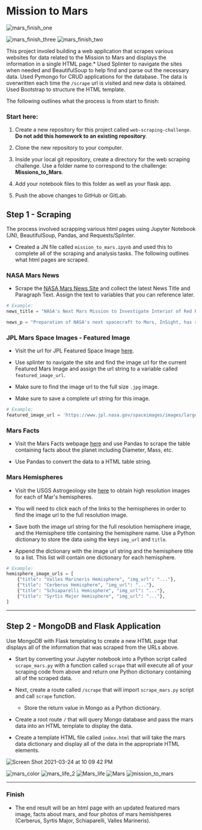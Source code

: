 
# Mission to Mars

![mars_finish_one](https://user-images.githubusercontent.com/72773479/127752113-99082f46-78d4-4d66-b850-b2638eca561d.png)

![mars_finish_three](https://user-images.githubusercontent.com/72773479/127752114-975f1935-78d7-4e90-8856-a3e959b8dc15.png)
![mars_finish_two](https://user-images.githubusercontent.com/72773479/127752115-25a8f1fc-7ddc-4487-9aa7-066733f9a5f2.png)

This project involed building a web application that scrapes various websites for data related to the Mission to Mars and displays the information in a single HTML page.* Used Splinter to navigate the sites when needed and BeautifulSoup to help find and parse out the necessary data. Used Pymongo for CRUD applications for the database. The data is overwritten each time the `/scrape` url is visited and new data is obtained. Used Bootstrap to structure the HTML template.

The following outlines what the process is from start to finish:

### Start here:

1. Create a new repository for this project called `web-scraping-challenge`. **Do not add this homework to an existing repository**.

2. Clone the new repository to your computer.

3. Inside your local git repository, create a directory for the web scraping challenge. Use a folder name to correspond to the challenge: **Missions_to_Mars**.

4. Add your notebook files to this folder as well as your flask app.

5. Push the above changes to GitHub or GitLab.

## Step 1 - Scraping

The process involved scrapping various html pages using Jupyter Notebook (JN), BeautifulSoup, Pandas, and Requests/Splinter. 
* Created a JN file called `mission_to_mars.ipynb` and used this to complete all of the scraping and analysis tasks. The following outlines what html pages are scraped. 

### NASA Mars News

* Scrape the [NASA Mars News Site](https://mars.nasa.gov/news/) and collect the latest News Title and Paragraph Text. Assign the text to variables that you can reference later.

```python
# Example:
news_title = "NASA's Next Mars Mission to Investigate Interior of Red Planet"

news_p = "Preparation of NASA's next spacecraft to Mars, InSight, has ramped up this summer, on course for launch next May from Vandenberg Air Force Base in central California -- the first interplanetary launch in history from America's West Coast."
```

### JPL Mars Space Images - Featured Image

* Visit the url for JPL Featured Space Image [here](https://www.jpl.nasa.gov/spaceimages/?search=&category=Mars).

* Use splinter to navigate the site and find the image url for the current Featured Mars Image and assign the url string to a variable called `featured_image_url`.

* Make sure to find the image url to the full size `.jpg` image.

* Make sure to save a complete url string for this image.

```python
# Example:
featured_image_url = 'https://www.jpl.nasa.gov/spaceimages/images/largesize/PIA16225_hires.jpg'
```

### Mars Facts

* Visit the Mars Facts webpage [here](https://space-facts.com/mars/) and use Pandas to scrape the table containing facts about the planet including Diameter, Mass, etc.

* Use Pandas to convert the data to a HTML table string.

### Mars Hemispheres

* Visit the USGS Astrogeology site [here](https://astrogeology.usgs.gov/search/results?q=hemisphere+enhanced&k1=target&v1=Mars) to obtain high resolution images for each of Mar's hemispheres.

* You will need to click each of the links to the hemispheres in order to find the image url to the full resolution image.

* Save both the image url string for the full resolution hemisphere image, and the Hemisphere title containing the hemisphere name. Use a Python dictionary to store the data using the keys `img_url` and `title`.

* Append the dictionary with the image url string and the hemisphere title to a list. This list will contain one dictionary for each hemisphere.

```python
# Example:
hemisphere_image_urls = [
    {"title": "Valles Marineris Hemisphere", "img_url": "..."},
    {"title": "Cerberus Hemisphere", "img_url": "..."},
    {"title": "Schiaparelli Hemisphere", "img_url": "..."},
    {"title": "Syrtis Major Hemisphere", "img_url": "..."},
]
```

- - -

## Step 2 - MongoDB and Flask Application

Use MongoDB with Flask templating to create a new HTML page that displays all of the information that was scraped from the URLs above.

* Start by converting your Jupyter notebook into a Python script called `scrape_mars.py` with a function called `scrape` that will execute all of your scraping code from above and return one Python dictionary containing all of the scraped data.

* Next, create a route called `/scrape` that will import `scrape_mars.py` script and call `scrape` function.

  * Store the return value in Mongo as a Python dictionary.

* Create a root route `/` that will query Mongo database and pass the mars data into an HTML template to display the data.

* Create a template HTML file called `index.html` that will take the mars data dictionary and display all of the data in the appropriate HTML elements.

![Screen Shot 2021-03-24 at 10 09 42 PM](https://user-images.githubusercontent.com/72773479/127752186-a197c18f-fc3f-4a26-8bf0-3167c456689e.png)

![mars_color](https://user-images.githubusercontent.com/72773479/127752153-00a16629-55ab-4fb0-b1c8-9b1fc4b01e1c.jpeg)
![mars_life_2](https://user-images.githubusercontent.com/72773479/127752154-6e2792e4-626a-45e2-9263-4fce8d6b1891.jpeg)
![Mars_life](https://user-images.githubusercontent.com/72773479/127752155-c0745e4c-dae3-449a-bfa6-670624e00c5f.jpg)
![Mars](https://user-images.githubusercontent.com/72773479/127752156-662646c2-c6d3-484d-8e20-24990e90b4b4.jpg)
![mission_to_mars](https://user-images.githubusercontent.com/72773479/127752157-05bea641-1438-4209-bf3c-e8f6a5ea9f49.png)


- - -

### Finish
* The end result will be an html page with an updated featured mars image, facts about mars, and four photos of mars hemishperes (Cerberus, Syrtis Major, Schiaparelli, Valles Marineris).